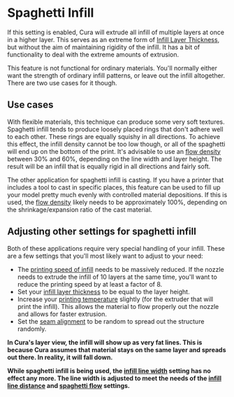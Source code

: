 Spaghetti Infill
====
If this setting is enabled, Cura will extrude all infill of multiple layers at once in a higher layer. This serves as an extreme form of [Infill Layer Thickness](../infill/infill_sparse_thickness.md), but without the aim of maintaining rigidity of the infill. It has a bit of functionality to deal with the extreme amounts of extrusion.

This feature is not functional for ordinary materials. You'll normally either want the strength of ordinary infill patterns, or leave out the infill altogether. There are two use cases for it though.

Use cases
----
With flexible materials, this technique can produce some very soft textures. Spaghetti infill tends to produce loosely placed rings that don't adhere well to each other. These rings are equally squishy in all directions. To achieve this effect, the infill density cannot be too low though, or all of the spaghetti will end up on the bottom of the print. It's advisable to use an [flow density](spaghetti_flow.md) between 30% and 60%, depending on the line width and layer height. The result will be an infill that is equally rigid in all directions and fairly soft.

The other application for spaghetti infill is casting. If you have a printer that includes a tool to cast in specific places, this feature can be used to fill up your model pretty much evenly with controlled material depositions. If this is used, the [flow density](spaghetti_flow.md) likely needs to be approximately 100%, depending on the shrinkage/expansion ratio of the cast material.

Adjusting other settings for spaghetti infill
----
Both of these applications require very special handling of your infill. These are a few settings that you'll most likely want to adjust to your need:
* The [printing speed of infill](../speed/speed_infill.md) needs to be massively reduced. If the nozzle needs to extrude the infill of 10 layers at the same time, you'll want to reduce the printing speed by at least a factor of 8.
* Set your [infill layer thickness](../infill/infill_sparse_thickness.md) to be equal to the layer height.
* Increase your [printing temperature](../material/material_print_temperature.md) slightly (for the extruder that will print the infill). This allows the material to flow properly out the nozzle and allows for faster extrusion.
* Set the [seam alignment](../shell/z_seam_type.md) to be random to spread out the structure randomly.

**In Cura's layer view, the infill will show up as very fat lines. This is because Cura assumes that material stays on the same layer and spreads out there. In reality, it will fall down.**

**While spaghetti infill is being used, the [infill line width](../resolution/infill_line_width.md) setting has no effect any more. The line width is adjusted to meet the needs of the [infill line distance](../infill/infill_line_distance.md) and [spaghetti flow](spaghetti_flow.md) settings.**